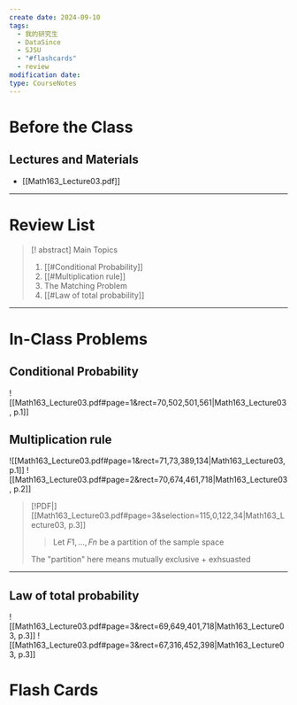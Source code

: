 ```yaml
---
create date: 2024-09-10
tags:
  - 我的研究生
  - DataSince
  - SJSU
  - "#flashcards"
  - review
modification date: 
type: CourseNotes
---
```


# Before the Class
## Lectures and Materials
- [[Math163_Lecture03.pdf]]
---
# Review List
>[! abstract] Main Topics
>1. [[#Conditional Probability]]
>2. [[#Multiplication rule]]
>3. The Matching Problem
>4. [[#Law of total probability]]

---
# In-Class Problems
## Conditional Probability
![[Math163_Lecture03.pdf#page=1&rect=70,502,501,561|Math163_Lecture03, p.1]]
## Multiplication rule
![[Math163_Lecture03.pdf#page=1&rect=71,73,389,134|Math163_Lecture03, p.1]]
![[Math163_Lecture03.pdf#page=2&rect=70,674,461,718|Math163_Lecture03, p.2]]

> [!PDF|] [[Math163_Lecture03.pdf#page=3&selection=115,0,122,34|Math163_Lecture03, p.3]]
> > Let $F 1, . . . , Fn$ be a partition of the sample space
> 
> The "partition" here means mutually exclusive + exhsuasted
---
## Law of total probability
![[Math163_Lecture03.pdf#page=3&rect=69,649,401,718|Math163_Lecture03, p.3]]
![[Math163_Lecture03.pdf#page=3&rect=67,316,452,398|Math163_Lecture03, p.3]]
# Flash Cards

